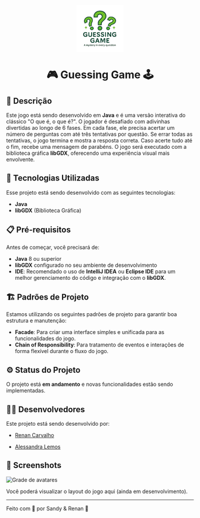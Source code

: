 <p align="center">
  <img alt="Guessing Game" src="./assets/img.png" width="25%">
</p>

<h1 align="center">🎮 Guessing Game 🕹️</h1> 


## 📝 Descrição

Este jogo está sendo desenvolvido em **Java** e é uma versão interativa do clássico "O que é, o que é?". O jogador é desafiado com adivinhas divertidas ao longo de 6 fases. Em cada fase, ele precisa acertar um número de perguntas com até três tentativas por questão. Se errar todas as tentativas, o jogo termina e mostra a resposta correta. Caso acerte tudo até o fim, recebe uma mensagem de parabéns. O jogo será executado com a biblioteca gráfica **libGDX**, oferecendo uma experiência visual mais envolvente.

## 🚀 Tecnologias Utilizadas

Esse projeto está sendo desenvolvido com as seguintes tecnologias:

- **Java**
- **libGDX** (Biblioteca Gráfica)

## 📋 Pré-requisitos

Antes de começar, você precisará de:

- **Java** 8 ou superior
- **libGDX** configurado no seu ambiente de desenvolvimento
- **IDE**: Recomendado o uso de **IntelliJ IDEA** ou **Eclipse IDE** para um melhor gerenciamento do código e integração com o **libGDX**.


## 🏗️ Padrões de Projeto

Estamos utilizando os seguintes padrões de projeto para garantir boa estrutura e manutenção:

- **Facade**: Para criar uma interface simples e unificada para as funcionalidades do jogo.
- **Chain of Responsibility**: Para tratamento de eventos e interações de forma flexível durante o fluxo do jogo.

## ⚙️ Status do Projeto

O projeto está **em andamento** e novas funcionalidades estão sendo implementadas.

## 👩‍💻 Desenvolvedores

Este projeto está sendo desenvolvido por:

- [Renan Carvalho](https://github.com/RenanDev2578?tab=repositories)

- [Alessandra Lemos](https://github.com/SandyLemos?tab=repositories)

## 🎨 Screenshots
![Grade de avatares](./assets/grid_avatars.png)

Você poderá visualizar o layout do jogo aqui (ainda em desenvolvimento).

---

Feito com 💖 por Sandy & Renan 👋
